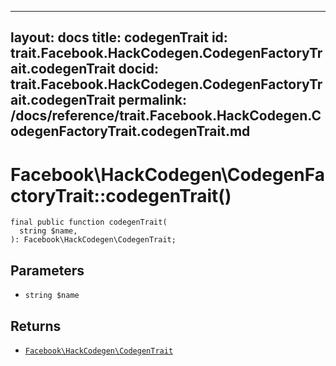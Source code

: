 
***

layout: docs
title: codegenTrait
id: trait.Facebook.HackCodegen.CodegenFactoryTrait.codegenTrait
docid: trait.Facebook.HackCodegen.CodegenFactoryTrait.codegenTrait
permalink: /docs/reference/trait.Facebook.HackCodegen.CodegenFactoryTrait.codegenTrait.md
---







# Facebook\\HackCodegen\\CodegenFactoryTrait::codegenTrait()




``` Hack
final public function codegenTrait(
  string $name,
): Facebook\HackCodegen\CodegenTrait;
```




## Parameters




+ ` string $name `




## Returns




* [` Facebook\HackCodegen\CodegenTrait `](<class.Facebook.HackCodegen.CodegenTrait.md>)